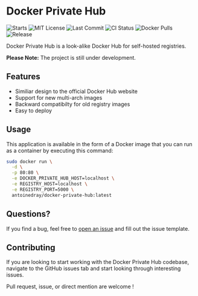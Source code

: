 # Docker Private Hub

![Starts](https://img.shields.io/github/stars/antoinedray/docker-private-hub?style=social)
![MIT License](https://img.shields.io/github/license/antoinedray/docker-private-hub)
![Last Commit](https://img.shields.io/github/last-commit/antoinedray/docker-private-hub)
![CI Status](https://github.com/antoinedray/docker-private-hub/workflows/CI/badge.svg)
![Docker Pulls](https://img.shields.io/docker/pulls/antoinedray/docker-private-hub)
![Release](https://img.shields.io/github/v/release/antoinedray/docker-private-hub?include_prereleases)

Docker Private Hub is a look-alike Docker Hub for self-hosted registries.

__Please Note:__ The project is still under development.

## Features

* Similiar design to the official Docker Hub website
* Support for new multi-arch images
* Backward compatibilty for old registry images
* Easy to deploy

## Usage

This application is available in the form of a Docker image that you can run as a container by executing this command:

```sh
sudo docker run \
  -d \
  -p 80:80 \
  -e DOCKER_PRIVATE_HUB_HOST=localhost \
  -e REGISTRY_HOST=localhost \
  -e REGISTRY_PORT=5000 \
  antoinedray/docker-private-hub:latest
```

## Questions?

If you find a bug, feel free to [open an issue](https://github.com/antoinedray/docker-private-hub/issues/new) and fill out the issue template.

## Contributing

If you are looking to start working with the Docker Private Hub codebase, navigate to the GitHub issues tab and start looking through interesting issues.

Pull request, issue, or direct mention are welcome !
